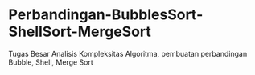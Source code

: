 # Perbandingan-BubblesSort-ShellSort-MergeSort
Tugas Besar Analisis Kompleksitas Algoritma, pembuatan perbandingan Bubble, Shell, Merge Sort
